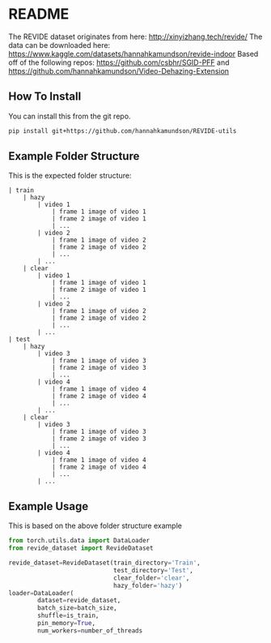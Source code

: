 # README

The REVIDE dataset originates from here: http://xinyizhang.tech/revide/
The data can be downloaded here: https://www.kaggle.com/datasets/hannahkamundson/revide-indoor
Based off of the following repos: https://github.com/csbhr/SGID-PFF and https://github.com/hannahkamundson/Video-Dehazing-Extension

## How To Install
You can install this from the git repo.
```sh
pip install git+https://github.com/hannahkamundson/REVIDE-utils
```

## Example Folder Structure
This is the expected folder structure:
```
| train
    | hazy
        | video 1
            | frame 1 image of video 1
            | frame 2 image of video 1
            | ...
        | video 2
            | frame 1 image of video 2
            | frame 2 image of video 2
            | ...
        | ...
    | clear
        | video 1
            | frame 1 image of video 1
            | frame 2 image of video 1
            | ...
        | video 2
            | frame 1 image of video 2
            | frame 2 image of video 2
            | ...
        | ...
| test
    | hazy
        | video 3
            | frame 1 image of video 3
            | frame 2 image of video 3
            | ...
        | video 4
            | frame 1 image of video 4
            | frame 2 image of video 4
            | ...
        | ...
    | clear
        | video 3
            | frame 1 image of video 3
            | frame 2 image of video 3
            | ...
        | video 4
            | frame 1 image of video 4
            | frame 2 image of video 4
            | ...
        | ...
```

## Example Usage
This is based on the above folder structure example
```python
from torch.utils.data import DataLoader
from revide_dataset import RevideDataset

revide_dataset=RevideDataset(train_directory='Train', 
                             test_directory='Test', 
                             clear_folder='clear', 
                             hazy_folder='hazy')
loader=DataLoader(
        dataset=revide_dataset,
        batch_size=batch_size,
        shuffle=is_train,
        pin_memory=True,
        num_workers=number_of_threads
```